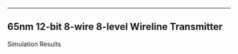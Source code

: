 -----------------------------------------------
65nm 12-bit 8-wire 8-level Wireline Transmitter
-----------------------------------------------
Simulation Results
~~~~~~~~~~~~~~~~~~


